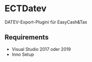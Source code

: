 # ECTDatev
DATEV-Export-Plugini für EasyCash&amp;Tax

## Requirements

- Visual Studio 2017 oder 2019
- Inno Setup